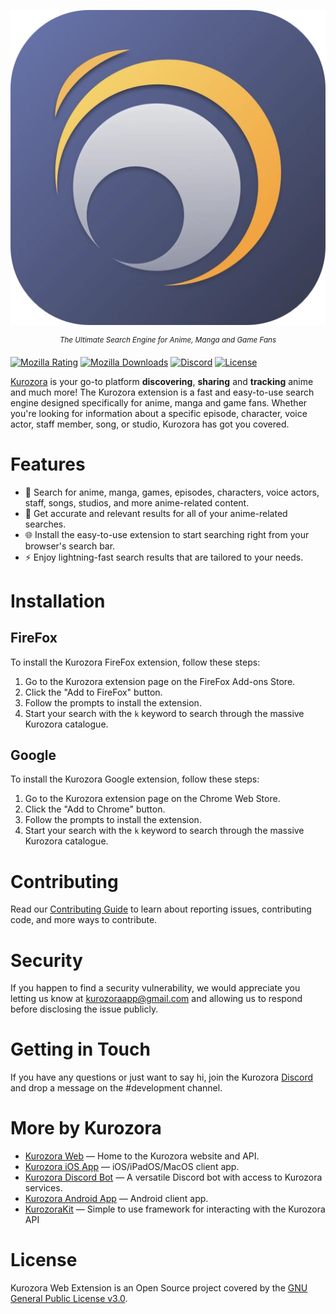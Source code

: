 <p align="center"><img src=".github/Assets/Kurozora.webp"></p>

<p align="center">
    <sup><em>The Ultimate Search Engine for Anime, Manga and Game Fans</em></sup>
</p>

[![Mozilla Rating](https://img.shields.io/amo/stars/kurozora?color=orange&label=Firefox%20Rating&logo=firefox)](https://addons.mozilla.org/en-US/firefox/addon/kurozora/)
[![Mozilla Downloads](https://img.shields.io/amo/users/kurozora?color=orange&label=Firefox%20Users&logo=firefox)](https://addons.mozilla.org/en-US/firefox/addon/kurozora/)
[![Discord](https://img.shields.io/discord/449250093623934977?style=flat&label=Discord&logo=Discord&color=7289DA)](https://discord.gg/f3QFzGqsah)
[![License](https://img.shields.io/badge/License-GPLv3-blue.svg?style=flat)](https://github.com/Anarios/return-youtube-dislike/blob/main/LICENSE)

[Kurozora](https://kurozora.app) is your go-to platform **discovering**, **sharing** and **tracking** anime and much more! The Kurozora extension is a fast and easy-to-use search engine designed specifically for anime, manga and game fans. Whether you're looking for information about a specific episode, character, voice actor, staff member, song, or studio, Kurozora has got you covered.

# Features

- 🔎 Search for anime, manga, games, episodes, characters, voice actors, staff, songs, studios, and more anime-related content.
- 🎯 Get accurate and relevant results for all of your anime-related searches.
- 🌐 Install the easy-to-use extension to start searching right from your browser's search bar.
- ⚡️ Enjoy lightning-fast search results that are tailored to your needs.

# Installation

## FireFox
To install the Kurozora FireFox extension, follow these steps:

1. Go to the Kurozora extension page on the FireFox Add-ons Store.
2. Click the "Add to FireFox" button.
3. Follow the prompts to install the extension.
4. Start your search with the `k` keyword to search through the massive Kurozora catalogue.

## Google
To install the Kurozora Google extension, follow these steps:

1. Go to the Kurozora extension page on the Chrome Web Store.
2. Click the "Add to Chrome" button.
3. Follow the prompts to install the extension.
4. Start your search with the `k` keyword to search through the massive Kurozora catalogue.

# Contributing

Read our [Contributing Guide](CONTRIBUTING.md) to learn about reporting issues, contributing code, and more ways to contribute.

# Security

If you happen to find a security vulnerability, we would appreciate you letting us know at kurozoraapp@gmail.com and allowing us to respond before disclosing the issue publicly.

# Getting in Touch

If you have any questions or just want to say hi, join the Kurozora [Discord](https://discord.gg/f3QFzGqsah) and drop a message on the #development channel.

# More by Kurozora

- [Kurozora Web](https://github.com/kurozora/kurozora-web) — Home to the Kurozora website and API.
- [Kurozora iOS App](https://github.com/kurozora/kurozora-app) — iOS/iPadOS/MacOS client app.
- [Kurozora Discord Bot](https://github.com/kurozora/kurozora-discord-bot) — A versatile Discord bot with access to Kurozora services.
- [Kurozora Android App](https://github.com/kurozora/kurozora-android) — Android client app.
- [KurozoraKit](https://github.com/kurozora/KurozoraKit) — Simple to use framework for interacting with the Kurozora API

# License

Kurozora Web Extension is an Open Source project covered by the [GNU General Public License v3.0](LICENSE).

